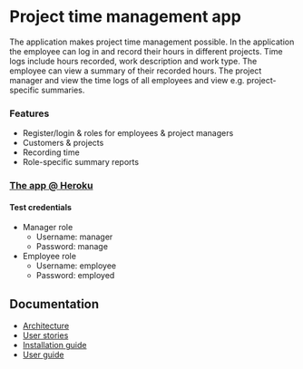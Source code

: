 # Project time management app
The application makes project time management possible. In the application the employee can log in and record their hours in different projects. Time logs include hours recorded, work description and work type. The employee can view a summary of their recorded hours. The project manager and view the time logs of all employees and view e.g. project-specific summaries.

### Features
* Register/login & roles for employees & project managers
* Customers & projects
* Recording time
* Role-specific summary reports

### [The app @ Heroku](https://project-time-mgmt.herokuapp.com/)

#### Test credentials
* Manager role
    - Username: manager
    - Password: manage
* Employee role
  - Username: employee
  - Password: employed

## Documentation
* [Architecture](https://github.com/emmalait/project-time-mgmt/blob/master/documentation/architecture.md)
* [User stories](https://github.com/emmalait/project-time-mgmt/blob/master/documentation/userstories.md)
* [Installation guide](https://github.com/emmalait/project-time-mgmt/blob/master/documentation/guides.md#installation-guide)
* [User guide](https://github.com/emmalait/project-time-mgmt/blob/master/documentation/guides.md#user-guide)
